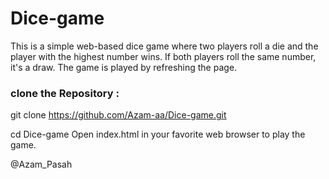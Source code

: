 ﻿# Dice-game
This is a simple web-based dice game where two players roll a die and the player with the highest number wins. If both players roll the same number, it's a draw. The game is played by refreshing the page.

### clone the Repository :
git clone https://github.com/Azam-aa/Dice-game.git

cd Dice-game
Open index.html in your favorite web browser to play the game.

@Azam_Pasah

